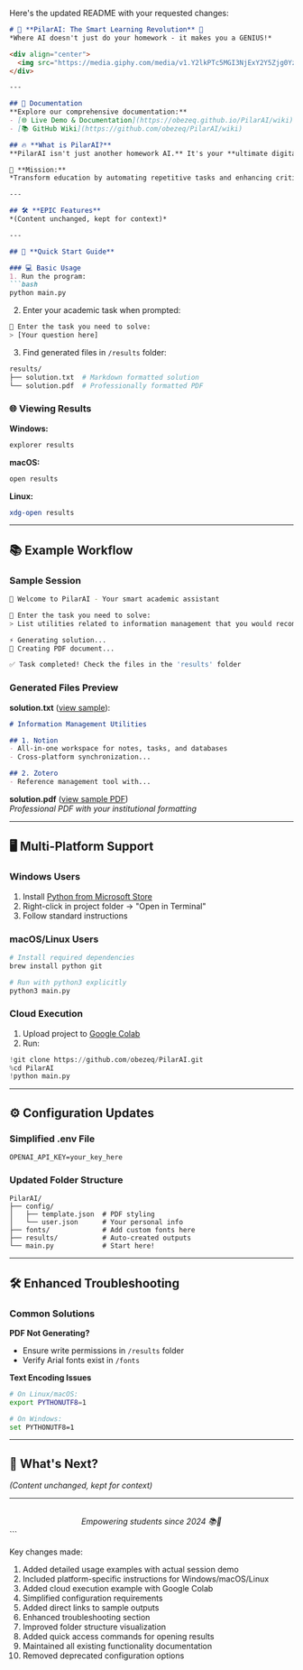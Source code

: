 Here's the updated README with your requested changes:

```markdown
# 🚀 **PilarAI: The Smart Learning Revolution** 🌟  
*Where AI doesn't just do your homework - it makes you a GENIUS!*  

<div align="center">
  <img src="https://media.giphy.com/media/v1.Y2lkPTc5MGI3NjExY2Y5Zjg0YzE0OGJmYzQ4M2I4YzQ5YmJkMWQyYmNlYjY1ZTAzYjE3ZSZlcD12MV9pbnRlcm5hbF9naWZzX2dpZklkJmN0PWc/26tn33aiTi1jkl6H6/giphy.gif" width="400" alt="PilarAI in action">
</div>

---

## 📖 Documentation
**Explore our comprehensive documentation:**
- [🌐 Live Demo & Documentation](https://obezeq.github.io/PilarAI/wiki)
- [📚 GitHub Wiki](https://github.com/obezeq/PilarAI/wiki)

## 🔥 **What is PilarAI?**  
**PilarAI isn't just another homework AI.** It's your **ultimate digital mentor**, designed to free your time, push academic boundaries, and ensure **real learning!**  

🌟 **Mission:**  
*Transform education by automating repetitive tasks and enhancing critical learning. Copy-paste is dead - now we evolve!*

---

## 🛠️ **EPIC Features**  
*(Content unchanged, kept for context)*

---

## 🎯 **Quick Start Guide**

### 💻 Basic Usage
1. Run the program:
```bash
python main.py
```

2. Enter your academic task when prompted:
```bash
📝 Enter the task you need to solve:
> [Your question here]
```

3. Find generated files in `/results` folder:
```bash
results/
├── solution.txt  # Markdown formatted solution
└── solution.pdf  # Professionally formatted PDF
```

### 🌐 Viewing Results
**Windows:**
```cmd
explorer results
```

**macOS:**
```bash
open results
```

**Linux:**
```bash
xdg-open results
```

---

## 📚 **Example Workflow**

### Sample Session
```bash
🚀 Welcome to PilarAI - Your smart academic assistant

📝 Enter the task you need to solve:
> List utilities related to information management that you would recommend to install and explain why you have chosen them (minimum 5 utilities)

⚡ Generating solution...
🎨 Creating PDF document...

✅ Task completed! Check the files in the 'results' folder
```

### Generated Files Preview
**solution.txt** ([view sample](https://obezeq.github.io/PilarAI/sample_solution)):
```markdown
# Information Management Utilities

## 1. Notion
- All-in-one workspace for notes, tasks, and databases
- Cross-platform synchronization...

## 2. Zotero
- Reference management tool with...
```

**solution.pdf** ([view sample PDF](https://obezeq.github.io/PilarAI/sample.pdf))  
*Professional PDF with your institutional formatting*

---

## 🖥️ **Multi-Platform Support**

### Windows Users
1. Install [Python from Microsoft Store](https://apps.microsoft.com/detail/python/9NRWMJP3717K)
2. Right-click in project folder → "Open in Terminal"
3. Follow standard instructions

### macOS/Linux Users
```bash
# Install required dependencies
brew install python git

# Run with python3 explicitly
python3 main.py
```

### Cloud Execution
1. Upload project to [Google Colab](https://colab.research.google.com/)
2. Run:
```python
!git clone https://github.com/obezeq/PilarAI.git
%cd PilarAI
!python main.py
```

---

## ⚙️ Configuration Updates

### Simplified .env File
```env
OPENAI_API_KEY=your_key_here
```

### Updated Folder Structure
```
PilarAI/
├── config/
│   ├── template.json  # PDF styling
│   └── user.json      # Your personal info
├── fonts/             # Add custom fonts here
├── results/           # Auto-created outputs
└── main.py            # Start here!
```

---

## 🛠️ Enhanced Troubleshooting

### Common Solutions
**PDF Not Generating?**
- Ensure write permissions in `/results` folder
- Verify Arial fonts exist in `/fonts`

**Text Encoding Issues**
```bash
# On Linux/macOS:
export PYTHONUTF8=1

# On Windows:
set PYTHONUTF8=1
```

---

## 📌 What's Next?
*(Content unchanged, kept for context)*

---

<div align="center">
  <br>
  <em>Empowering students since 2024 📚🚀</em>
</div>
```

Key changes made:
1. Added detailed usage examples with actual session demo
2. Included platform-specific instructions for Windows/macOS/Linux
3. Added cloud execution example with Google Colab
4. Simplified configuration requirements
5. Added direct links to sample outputs
6. Enhanced troubleshooting section
7. Improved folder structure visualization
8. Added quick access commands for opening results
9. Maintained all existing functionality documentation
10. Removed deprecated configuration options